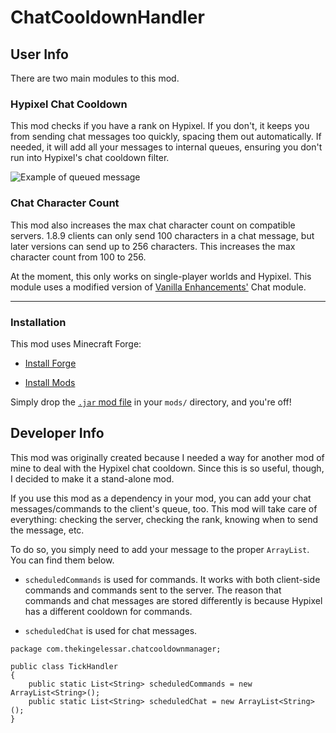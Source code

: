 # ChatCooldownHandler

## User Info

There are two main modules to this mod.

### Hypixel Chat Cooldown

This mod checks if you have a rank on Hypixel. If you don't, it keeps you from sending chat messages too quickly, spacing them out automatically. If needed, it will add all your messages to internal queues, ensuring you don't run into Hypixel's chat cooldown filter.

![Example of queued message](https://i.imgur.com/X3kv46U.png)

### Chat Character Count

This mod also increases the max chat character count on compatible servers. 1.8.9 clients can only send 100 characters in a chat message, but later versions can send up to 256 characters. This increases the max character count from 100 to 256. 

At the moment, this only works on single-player worlds and Hypixel. This module uses a modified version of [Vanilla Enhancements'](https://www.curseforge.com/minecraft/mc-mods/vanilla-enhancements) Chat module.

___ 

### Installation

This mod uses Minecraft Forge:

 - [Install Forge](https://apexminecrafthosting.com/how-to-install-forge-client-side/)

 - [Install Mods](https://apexminecrafthosting.com/how-to-install-mods-on-forge/)
 
Simply drop the [`.jar` mod file](https://github.com/TheKingElessar/ChatCooldownManager/releases/tag/v1.1) in your `mods/` directory, and you're off!

## Developer Info

This mod was originally created because I needed a way for another mod of mine to deal with the Hypixel chat cooldown. Since this is so useful, though, I decided to make it a stand-alone mod.

If you use this mod as a dependency in your mod, you can add your chat messages/commands to the client's queue, too. This mod will take care of everything: checking the server, checking the rank, knowing when to send the message, etc.

To do so, you simply need to add your message to the proper `ArrayList`. You can find them below.

 - `scheduledCommands` is used for commands. It works with both client-side commands and commands sent to the server. The reason that commands and chat messages are stored differently is because Hypixel has a different cooldown for commands.

 - `scheduledChat` is used for chat messages.

```
package com.thekingelessar.chatcooldownmanager;

public class TickHandler
{
    public static List<String> scheduledCommands = new ArrayList<String>();
    public static List<String> scheduledChat = new ArrayList<String>();
}
```
